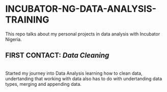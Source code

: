 # INCUBATOR-NG-DATA-ANALYSIS-TRAINING
This repo talks about my personal projects in data analysis with Incubator Nigeria.

## FIRST CONTACT: _Data Cleaning_
<br/>
Started my journey into Data Analysis learning how to clean data, undertanding that working with data also has to do with undertanding data types, merging and appending data.

